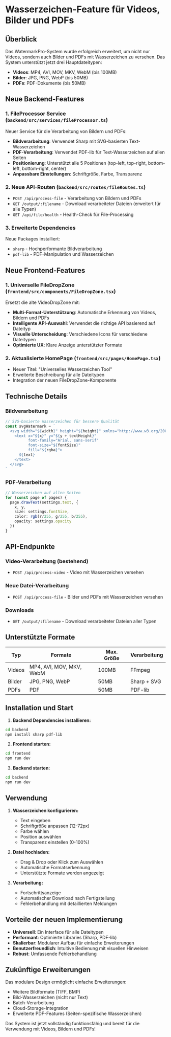 # Wasserzeichen-Feature für Videos, Bilder und PDFs

## Überblick

Das WatermarkPro-System wurde erfolgreich erweitert, um nicht nur Videos, sondern auch Bilder und PDFs mit Wasserzeichen zu versehen. Das System unterstützt jetzt drei Hauptdateitypen:

- **Videos**: MP4, AVI, MOV, MKV, WebM (bis 100MB)
- **Bilder**: JPG, PNG, WebP (bis 50MB)  
- **PDFs**: PDF-Dokumente (bis 50MB)

## Neue Backend-Features

### 1. FileProcessor Service (`backend/src/services/fileProcessor.ts`)

Neuer Service für die Verarbeitung von Bildern und PDFs:

- **Bildverarbeitung**: Verwendet Sharp mit SVG-basierten Text-Wasserzeichen
- **PDF-Verarbeitung**: Verwendet PDF-lib für Text-Wasserzeichen auf allen Seiten
- **Positionierung**: Unterstützt alle 5 Positionen (top-left, top-right, bottom-left, bottom-right, center)
- **Anpassbare Einstellungen**: Schriftgröße, Farbe, Transparenz

### 2. Neue API-Routen (`backend/src/routes/fileRoutes.ts`)

- `POST /api/process-file` - Verarbeitung von Bildern und PDFs
- `GET /output/:filename` - Download verarbeiteter Dateien (erweitert für alle Typen)
- `GET /api/file/health` - Health-Check für File-Processing

### 3. Erweiterte Dependencies

Neue Packages installiert:
- `sharp` - Hochperformante Bildverarbeitung
- `pdf-lib` - PDF-Manipulation und Wasserzeichen

## Neue Frontend-Features

### 1. Universelle FileDropZone (`frontend/src/components/FileDropZone.tsx`)

Ersetzt die alte VideoDropZone mit:

- **Multi-Format-Unterstützung**: Automatische Erkennung von Videos, Bildern und PDFs
- **Intelligente API-Auswahl**: Verwendet die richtige API basierend auf Dateityp
- **Visuelle Unterscheidung**: Verschiedene Icons für verschiedene Dateitypen
- **Optimierte UX**: Klare Anzeige unterstützter Formate

### 2. Aktualisierte HomePage (`frontend/src/pages/HomePage.tsx`)

- Neuer Titel: "Universelles Wasserzeichen Tool"
- Erweiterte Beschreibung für alle Dateitypen
- Integration der neuen FileDropZone-Komponente

## Technische Details

### Bildverarbeitung

```typescript
// SVG-basierte Wasserzeichen für bessere Qualität
const svgWatermark = `
  <svg width="${width}" height="${height}" xmlns="http://www.w3.org/2000/svg">
    <text x="${x}" y="${y + textHeight}" 
          font-family="Arial, sans-serif" 
          font-size="${fontSize}" 
          fill="${rgba}">
      ${text}
    </text>
  </svg>
`
```

### PDF-Verarbeitung

```typescript
// Wasserzeichen auf allen Seiten
for (const page of pages) {
  page.drawText(settings.text, {
    x, y,
    size: settings.fontSize,
    color: rgb(r/255, g/255, b/255),
    opacity: settings.opacity
  })
}
```

## API-Endpunkte

### Video-Verarbeitung (bestehend)
- `POST /api/process-video` - Video mit Wasserzeichen versehen

### Neue Datei-Verarbeitung
- `POST /api/process-file` - Bilder und PDFs mit Wasserzeichen versehen

### Downloads
- `GET /output/:filename` - Download verarbeiteter Dateien aller Typen

## Unterstützte Formate

| Typ | Formate | Max. Größe | Verarbeitung |
|-----|---------|------------|--------------|
| Videos | MP4, AVI, MOV, MKV, WebM | 100MB | FFmpeg |
| Bilder | JPG, PNG, WebP | 50MB | Sharp + SVG |
| PDFs | PDF | 50MB | PDF-lib |

## Installation und Start

1. **Backend Dependencies installieren:**
```bash
cd backend
npm install sharp pdf-lib
```

2. **Frontend starten:**
```bash
cd frontend
npm run dev
```

3. **Backend starten:**
```bash
cd backend
npm run dev
```

## Verwendung

1. **Wasserzeichen konfigurieren:**
   - Text eingeben
   - Schriftgröße anpassen (12-72px)
   - Farbe wählen
   - Position auswählen
   - Transparenz einstellen (0-100%)

2. **Datei hochladen:**
   - Drag & Drop oder Klick zum Auswählen
   - Automatische Formatserkennung
   - Unterstützte Formate werden angezeigt

3. **Verarbeitung:**
   - Fortschrittsanzeige
   - Automatischer Download nach Fertigstellung
   - Fehlerbehandlung mit detaillierten Meldungen

## Vorteile der neuen Implementierung

- **Universell**: Ein Interface für alle Dateitypen
- **Performant**: Optimierte Libraries (Sharp, PDF-lib)
- **Skalierbar**: Modularer Aufbau für einfache Erweiterungen
- **Benutzerfreundlich**: Intuitive Bedienung mit visuellen Hinweisen
- **Robust**: Umfassende Fehlerbehandlung

## Zukünftige Erweiterungen

Das modulare Design ermöglicht einfache Erweiterungen:
- Weitere Bildformate (TIFF, BMP)
- Bild-Wasserzeichen (nicht nur Text)
- Batch-Verarbeitung
- Cloud-Storage-Integration
- Erweiterte PDF-Features (Seiten-spezifische Wasserzeichen)

Das System ist jetzt vollständig funktionsfähig und bereit für die Verwendung mit Videos, Bildern und PDFs!